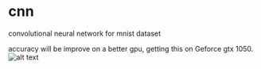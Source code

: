 # cnn
convolutional neural network for mnist dataset

accuracy will be improve on a better gpu, getting this on Geforce gtx 1050.
![alt text](https://github.com/jaynilpatel97/cnn/blob/master/cnn-result.png)
